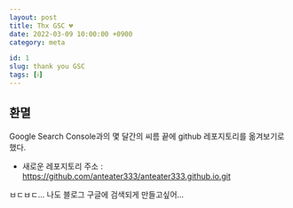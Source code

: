 ```yaml
---
layout: post
title: Thx GSC 💔
date: 2022-03-09 10:00:00 +0900
category: meta

id: 1
slug: thank you GSC
tags: [ℹ️]
---
```


## 환멸

Google Search Console과의 몇 달간의 씨름 끝에 github 레포지토리를 옮겨보기로 했다.

- 새로운 레포지토리 주소 : <a href="https://github.com/anteater333/anteater333.github.io.git">https://github.com/anteater333/anteater333.github.io.git</a>

ㅂㄷㅂㄷ... 나도 블로그 구글에 검색되게 만들고싶어...
